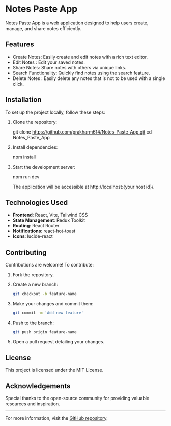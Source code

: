 # Notes Paste App

Notes Paste App is a web application designed to help users create, manage, and share notes efficiently.

## Features

- Create Notes: Easily create and edit notes with a rich text editor.
- Edit Notes : Edit your saved notes.
- Share Notes: Share notes with others via unique links.
- Search Functionality: Quickly find notes using the search feature.
- Delete Notes : Easily delete any notes that is not to be used with a single click.

## Installation

To set up the project locally, follow these steps:

1. Clone the repository:

   
   git clone https://github.com/prakharm614/Notes_Paste_App.git
   cd Notes_Paste_App
  

2. Install dependencies:

  
   npm install
   

3. Start the development server:

 
   npm run dev
 

   The application will be accessible at http://localhost:{your host id}/.

## Technologies Used

- **Frontend**: React, Vite, Tailwind CSS
- **State Management**: Redux Toolkit
- **Routing**: React Router
- **Notifications**: react-hot-toast
- **Icons**: lucide-react

## Contributing

Contributions are welcome! To contribute:

1. Fork the repository.
2. Create a new branch:

   ```bash
   git checkout -b feature-name
   ```

3. Make your changes and commit them:

   ```bash
   git commit -m 'Add new feature'
   ```

4. Push to the branch:

   ```bash
   git push origin feature-name
   ```

5. Open a pull request detailing your changes.

## License

This project is licensed under the MIT License.

## Acknowledgements

Special thanks to the open-source community for providing valuable resources and inspiration.

---

For more information, visit the [GitHub repository](https://github.com/prakharm614/Notes_Paste_App). 